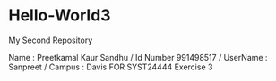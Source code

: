 # Hello-World3
My Second Repository


Name : Preetkamal Kaur Sandhu / Id Number 991498517 / UserName : Sanpreet / Campus : Davis FOR SYST24444 Exercise 3
